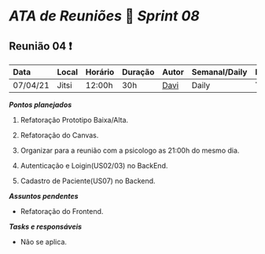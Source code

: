 # *ATA de Reuniões* 📝 *Sprint 08* 

## Reunião 04 ❗

| Data  | Local | Horário | Duração  | Autor | Semanal/Daily | Participantes |
| :- | :- | :- | :- | :- | :- | :- |
| 07/04/21 | Jitsi | 12:00h | 30h | [Davi](https://github.com/DaviMatheus)| Daily | Todos  |

***Pontos planejados***  

1. Refatoração Prototipo Baixa/Alta.

2. Refatoração do Canvas.

3. Organizar para a reunião com a psicologo as 21:00h do mesmo dia.

4. Autenticação e Loigin(US02/03) no BackEnd.

5. Cadastro de Paciente(US07) no Backend.

***Assuntos pendentes***
* Refatoração do Frontend.

***Tasks e responsáveis***
- Não se aplica.